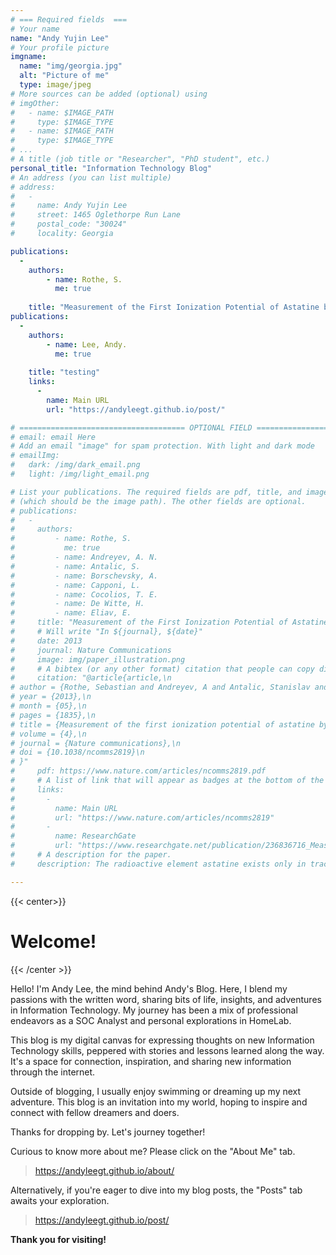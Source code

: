```yaml
---
# === Required fields  ===
# Your name 
name: "Andy Yujin Lee"
# Your profile picture
imgname: 
  name: "img/georgia.jpg"
  alt: "Picture of me"
  type: image/jpeg
# More sources can be added (optional) using 
# imgOther:
#   - name: $IMAGE_PATH
#     type: $IMAGE_TYPE
#   - name: $IMAGE_PATH
#     type: $IMAGE_TYPE
# ...
# A title (job title or "Researcher", "PhD student", etc.)
personal_title: "Information Technology Blog"
# An address (you can list multiple)
# address: 
#   - 
#     name: Andy Yujin Lee
#     street: 1465 Oglethorpe Run Lane
#     postal_code: "30024"
#     locality: Georgia

publications:
  - 
    authors:
        - name: Rothe, S. 
          me: true
        
    title: "Measurement of the First Ionization Potential of Astatine by Laser Ionization Spectroscopy"
publications:
  - 
    authors:
        - name: Lee, Andy. 
          me: true
        
    title: "testing"
    links:
      -
        name: Main URL
        url: "https://andyleegt.github.io/post/"

# ===================================== OPTIONAL FIELD =======================================
# email: email Here
# Add an email "image" for spam protection. With light and dark mode
# emailImg: 
#   dark: /img/dark_email.png
#   light: /img/light_email.png

# List your publications. The required fields are pdf, title, and image 
# (which should be the image path). The other fields are optional.
# publications:
#   - 
#     authors:
#         - name: Rothe, S. 
#           me: true
#         - name: Andreyev, A. N. 
#         - name: Antalic, S.
#         - name: Borschevsky, A.
#         - name: Capponi, L.
#         - name: Cocolios, T. E.
#         - name: De Witte, H.
#         - name: Eliav, E.
#     title: "Measurement of the First Ionization Potential of Astatine by Laser Ionization Spectroscopy"
#     # Will write "In ${journal}, ${date}"
#     date: 2013
#     journal: Nature Communications
#     image: img/paper_illustration.png
#     # A bibtex (or any other format) citation that people can copy directly from the website.
#     citation: "@article{article,\n
# author = {Rothe, Sebastian and Andreyev, A and Antalic, Stanislav and Borschevsky, Anastasia and Capponi, Luigi and Cocolios, Thomas and De Witte, Hilde and Eliav, Ephraim and Fedorov, D.V. and Fedosseev, Valentin and Fink, D and Fritzsche, s and Ghys, Lars and Huyse, M and Imai, Nobuaki and Kaldor, U and Kudryavtsev, Yu and Koester, Ulli and Lane, J and Wendt, Klaus},\n
# year = {2013},\n
# month = {05},\n
# pages = {1835},\n
# title = {Measurement of the first ionization potential of astatine by laser ionization spectroscopy},\n
# volume = {4},\n
# journal = {Nature communications},\n
# doi = {10.1038/ncomms2819}\n
# }"
#     pdf: https://www.nature.com/articles/ncomms2819.pdf
#     # A list of link that will appear as badges at the bottom of the publication.
#     links:
#       -
#         name: Main URL
#         url: "https://www.nature.com/articles/ncomms2819"
#       -
#         name: ResearchGate
#         url: "https://www.researchgate.net/publication/236836716_Measurement_of_the_first_ionization_potential_of_astatine_by_laser_ionization_spectroscopy"
#     # A description for the paper.
#     description: The radioactive element astatine exists only in trace amounts in nature. Its properties can therefore only be explored by study of the minute quantities of artificially produced isotopes or by performing theoretical calculations. One of the most important properties influencing the chemical behaviour is the energy required to remove one electron from the valence shell, referred to as the ionization potential.

---
```

{{< center>}}
# Welcome!
{{< /center >}}

Hello! I'm Andy Lee, the mind behind Andy's Blog. Here, I blend my passions with the written word, sharing bits of life, insights, and adventures in Information Technology. 
My journey has been a mix of professional endeavors as a SOC Analyst and personal explorations in HomeLab.

This blog is my digital canvas for expressing thoughts on new Information Technology skills, peppered with stories and lessons learned along the way. 
It's a space for connection, inspiration, and sharing new information through the internet.

Outside of blogging, I usually enjoy swimming or dreaming up my next adventure. 
This blog is an invitation into my world, hoping to inspire and connect with fellow dreamers and doers.

Thanks for dropping by. Let's journey together!

Curious to know more about me? Please click on the "About Me" tab. 
> https://andyleegt.github.io/about/

Alternatively, if you're eager to dive into my blog posts, the "Posts" tab awaits your exploration. 
> https://andyleegt.github.io/post/




**Thank you for visiting!**
